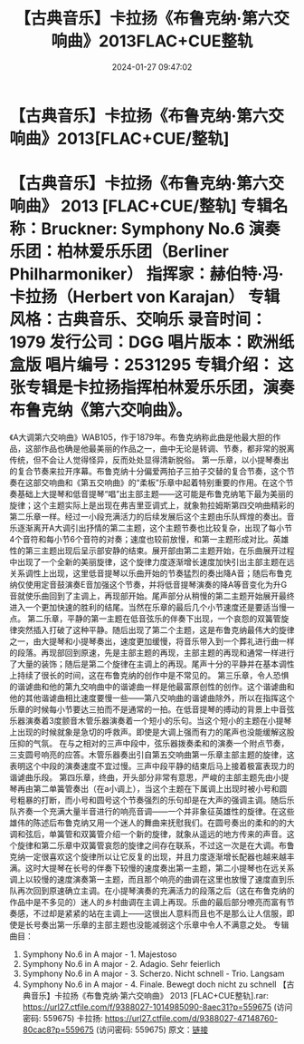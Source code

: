 ﻿---
title: 【古典音乐】卡拉扬《布鲁克纳·第六交响曲》2013FLAC+CUE整轨
date: 2024-01-27 09:47:02
categories: 古典音乐、新世纪、纯音雅乐
tags: 纯音雅乐
---
# 【古典音乐】卡拉扬《布鲁克纳·第六交响曲》2013[FLAC+CUE/整轨]

【古典音乐】卡拉扬《布鲁克纳·第六交响曲》 2013
[FLAC+CUE/整轨]
专辑名称：Bruckner: Symphony No.6
演奏乐团：柏林爱乐乐团（Berliner Philharmoniker）
指挥家：赫伯特·冯·卡拉扬（Herbert von Karajan）
专辑风格：古典音乐、交响乐
录音时间：1979
发行公司：DGG
唱片版本：欧洲纸盒版
唱片编号：2531295
专辑介绍：
这张专辑是卡拉扬指挥柏林爱乐乐团，演奏布鲁克纳《第六交响曲》。
==========
《A大调第六交响曲》WAB105，作于1879年。布鲁克纳称此曲是他最大胆的作品，这部作品也确是他最美丽的作品之一，曲中无论是转调、节奏，都非常的脱离传统，但不会让人觉得怪异，反而处处显得清新脱俗。
第一乐章，以小提琴奏出的复合节奏来拉开序幕。布鲁克纳十分偏爱两拍子三拍子交替的复合节奏，这个节奏在这部交响曲和《第五交响曲》的“柔板”乐章中起着特别重要的作用。在这个节奏基础上大提琴和低音提琴“唱”出主部主题——这可能是布鲁克纳笔下最为美丽的旋律；这个主题实际上是出现在弗吉里亚调式上，就象勃拉姆斯第四交响曲精彩的第二乐章一样。经过一小段充满活力的后续发展后这个主题由乐队辉煌的奏出。音乐逐渐离开A大调引出抒情的第二主题，这个主题节奏也比较复杂，出现了每小节4个音符和每小节6个音符的对奏；速度也较前放慢，和第一主题形成对比。英雄性的第三主题出现后呈示部安静的结束。展开部由第二主题开始，在乐曲展开过程中出现了一个全新的美丽旋律，这个旋律力度逐渐增长速度加快引出主部主题在远关系调性上出现，这里低音提琴以乐曲开始的节奏猛烈的奏出降A音；随后布鲁克纳仅使用定音鼓演奏E音加强这个节奏，并将低音提琴演奏的降A等音变化为升G音就使乐曲回到了主调上，再现部开始。尾声部分从稍慢的第二主题开始展开最终进入一个更加快速的胜利的结尾。当然在乐章的最后几个小节速度还是要适当慢一点。
第二乐章，平静的第一主题在低音弦乐的伴奏下出现，一个哀怨的双簧管旋律突然插入打破了这种平静。随后出现了第二个主题，这是布鲁克纳最伟大的旋律之一，由大提琴和小提琴奏出，速度更加缓慢，将音乐带入到一个葬礼进行曲一样的段落。再现部回到原速，先是主部主题的再现，主部主题的再现和通常一样进行了大量的装饰；随后是第二个旋律在主调上的再现。尾声十分的平静并在基本调性上持续了很长的时间，这在布鲁克纳的创作中是不常见的。
第三乐章，令人恐惧的谐谑曲和他的第九交响曲中的谐谑曲一样是他最富原创性的创作。这个谐谑曲和他的其他谐谑曲相比速度要慢一些——第八交响曲的谐谑曲除外，所以在指挥这个乐章的时候每小节要达三拍而不是通常的一拍。在低音提琴的搏动的背景上中音弦乐器演奏着3度颤音木管乐器演奏着一个短小的乐句。当这个短小的主题在小提琴上出现的时候就象是急切的呼救声。即使是大调上强而有力的尾声也没能缓解这股压抑的气氛。
在与之相对的三声中段中，弦乐器拨奏柔和的演奏一个附点节奏，三支圆号响亮的应答。木管乐器奏出引自第五交响曲第一乐章主部主题的旋律，这表明这个中段的演奏速度不宜过慢。三声中段平静的结束后马上接着极富表现力的谐谑曲乐段。
第四乐章，终曲，开头部分非常有意思，严峻的主部主题先由小提琴再由第二单簧管奏出（在a小调上），当这个主题在下属调上出现时被小号和圆号粗暴的打断，而小号和圆号这个节奏强烈的乐句却是在大声的强调主调。随后乐队齐奏一个充满大量半音进行的响亮音调——一个并非象征英雄性的旋律。在这些雄伟的陈述后布鲁克纳又用一个迷人的舞曲来抚慰我们。在圆号奏出的柔和的的大调和弦后，单簧管和双簧管介绍一个新的旋律，就象从遥远的地方传来的声音。这个旋律和第二乐章中双簧管哀怨的旋律之间存在联系，不过这一次是在大调。布鲁克纳一定很喜欢这个旋律所以让它反复的出现，并且力度逐渐增长配器也越来越丰满。这时大提琴在长号的伴奏下较慢的速度奏出第一主题，第二小提琴也在远关系调上以较慢的速度演奏第一主题，而且那个响亮的曲调在这里也放慢了速度直到乐队再次回到原速确立主调。在小提琴演奏的充满活力的段落之后（这在布鲁克纳的作品中是不多见的）迷人的乡村曲调在主调上再现。乐曲的最后部分嘹亮而富有节奏感，不过却是紧紧的站在主调上——这很出人意料而且也不是那么让人信服，即使是长号奏出第一乐章的主部主题也没能减弱这个乐章中令人不满意之处。
专辑曲目：
01. Symphony No.6 in A major - 1. Majestoso
02. Symphony No.6 in A major - 2. Adagio. Sehr feierlich
03. Symphony No.6 in A major - 3. Scherzo. Nicht schnell - Trio.
Langsam
04. Symphony No.6 in A major - 4. Finale. Bewegt doch nicht zu
schnell
【古典音乐】卡拉扬《布鲁克纳·第六交响曲》 2013 [FLAC+CUE整轨].rar: https://url27.ctfile.com/f/9388027-1014985090-8aec31?p=559675
(访问密码: 559675)
卡拉扬: https://url27.ctfile.com/d/9388027-47148760-80cac8?p=559675
(访问密码: 559675)
原文：[链接](https://blog.sina.com.cn/s/blog_1647c7e76010314bg.html)